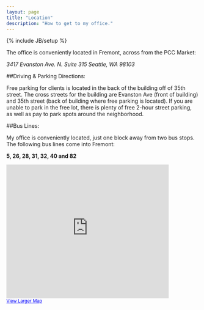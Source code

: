 ```yaml
---
layout: page
title: "Location"
description: "How to get to my office."
---
```

{% include JB/setup %}

The office is conveniently located in Fremont, across from the PCC Market:

<address>
  3417 Evanston Ave. N.
  Suite 315
  Seattle, WA 98103
</address>

##Driving & Parking Directions:

Free parking for clients is located in the back of the building off of 35th street. The cross streets for the building are Evanston Ave (front of building) and 35th street (back of building where free parking is located). If you are unable to park in the free lot, there is plenty of free 2-hour street parking, as well as pay to park spots around the neighborhood.

##Bus Lines:

My office is conveniently located, just one block away from two bus stops.
The following bus lines come into Fremont:

<strong>5, 26, 28, 31, 32, 40 and 82</strong>

<iframe width="425" height="350" frameborder="0" scrolling="no" marginheight="0" marginwidth="0" src="https://maps.google.com/maps?f=q&amp;source=s_q&amp;hl=en&amp;geocode=&amp;q=++3417+Evanston+Ave.+N.+++Suite+315+++Seattle,+WA+98103&amp;sll=41.938317,-93.389798&amp;sspn=4.788973,7.053223&amp;ie=UTF8&amp;hq=&amp;hnear=3417+Evanston+Ave+N+%23315,+Seattle,+Washington+98103&amp;t=m&amp;ll=47.650588,-122.351732&amp;spn=0.020237,0.036478&amp;z=14&amp;iwloc=A&amp;output=embed"></iframe><br /><small><a href="https://maps.google.com/maps?f=q&amp;source=embed&amp;hl=en&amp;geocode=&amp;q=++3417+Evanston+Ave.+N.+++Suite+315+++Seattle,+WA+98103&amp;sll=41.938317,-93.389798&amp;sspn=4.788973,7.053223&amp;ie=UTF8&amp;hq=&amp;hnear=3417+Evanston+Ave+N+%23315,+Seattle,+Washington+98103&amp;t=m&amp;ll=47.650588,-122.351732&amp;spn=0.020237,0.036478&amp;z=14&amp;iwloc=A" style="color:#0000FF;text-align:left">View Larger Map</a></small>
